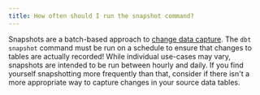 ```yaml
---
title: How often should I run the snapshot command?
---
```


Snapshots are a batch-based approach to [change data capture](https://en.wikipedia.org/wiki/Change_data_capture). The `dbt snapshot` command must be run on a schedule to ensure that changes to tables are actually recorded! While individual use-cases may vary, snapshots are intended to be run between hourly and daily. If you find yourself snapshotting more frequently than that, consider if there isn't a more appropriate way to capture changes in your source data tables.
